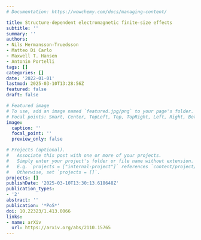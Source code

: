 ```yaml
---
# Documentation: https://wowchemy.com/docs/managing-content/

title: Structure-dependent electromagnetic finite-size effects
subtitle: ''
summary: ''
authors:
- Nils Hermansson-Truedsson
- Matteo Di Carlo
- Maxwell T. Hansen
- Antonin Portelli
tags: []
categories: []
date: '2022-01-01'
lastmod: 2025-03-10T13:28:56Z
featured: false
draft: false

# Featured image
# To use, add an image named `featured.jpg/png` to your page's folder.
# Focal points: Smart, Center, TopLeft, Top, TopRight, Left, Right, BottomLeft, Bottom, BottomRight.
image:
  caption: ''
  focal_point: ''
  preview_only: false

# Projects (optional).
#   Associate this post with one or more of your projects.
#   Simply enter your project's folder or file name without extension.
#   E.g. `projects = ["internal-project"]` references `content/project/deep-learning/index.md`.
#   Otherwise, set `projects = []`.
projects: []
publishDate: '2025-03-10T13:30:13.618648Z'
publication_types:
- '2'
abstract: ''
publication: '*PoS*'
doi: 10.22323/1.413.0066
links:
- name: arXiv
  url: https://arxiv.org/abs/2110.15765
---
```


